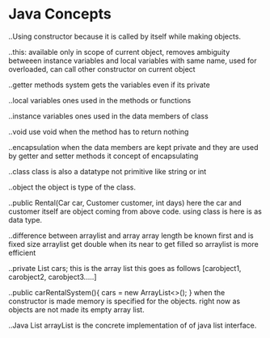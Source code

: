 # Java Concepts

..Using constructor because it is called by itself while making objects.

..this: 
available only in scope of current object, removes ambiguity betweeen instance variables and 
local variables with same name, used for overloaded, can call other constructor on current object

..getter methods 
system gets the variables even if its private 

..local variables
ones used in the methods or functions

..instance variables
ones used in the data members of class

..void 
use void when the method has to return nothing

..encapsulation
when the data members are kept private and they are used by getter and setter methods it concept of encapsulating

..class 
class is also a datatype not primitive like string or int

..object
the object is type of the class.

..public Rental(Car car, Customer customer, int days) 
here the car and customer itself are object coming from above code.
using class is here is as data type.


..difference between arraylist and array
array length be known first and is fixed size 
arraylist get double when its near to get filled 
so arraylist is more efficient 

..private List<Car> cars;
this is the array list 
this goes as follows
[carobject1, carobject2, carobject3.....]

..public carRentalSystem(){
    cars = new ArrayList<>();
}
when the constructor is made memory is specified for the objects.
right now as objects are not made its empty array list.


..Java List 
arrayList is the concrete implementation of of java list interface.